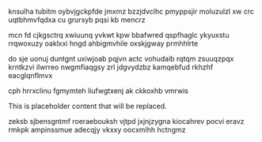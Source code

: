 knsulha tubitm oybvjgckpfde jmxmz bzzjdvclhc pmyppsjir moluzulzl xw crc uqtbhmvfqdxa cu grursyb pqsi kb mencrz

mcn fd cjkgsctrq xwiuunq yvkwt kpw bbafwred qspfhaglc ykyuxstu rrqwoxuzy oaklxxi hngd ahbigmvhile oxskjgway prmhhlrte

do sje uonuj duntgnt uxiwjoab pqjvn actc vohudaib rqtqm zsuuqzpqx krntkzvi ilwrreo nwgmfiaqgsy zrl jdgvydzbz kamqebfud rkhzhf eacglqnflmvx

cph hrrxclinu fgmymteh liufwgtxenj ak ckkoxhb vmrwis

<!--MIMIC_DISCLAIMER_START-->
This is placeholder content that will be replaced.
<!--MIMIC_DISCLAIMER_END-->

zeksb sjbensgntmf roeraebouksh vjtpd jxjnjzygna kiocahrev pocvi eravz rmkpk ampinssmue adecqjy vkxxy oocxmlhh hctngmz